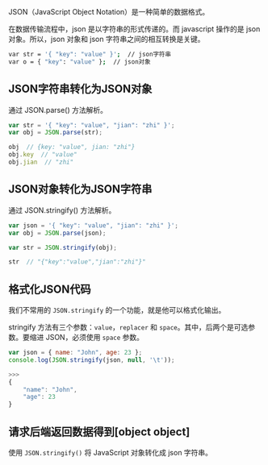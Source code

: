 JSON（JavaScript Object Notation）是一种简单的数据格式。

在数据传输流程中，json 是以字符串的形式传递的。而 javascript 操作的是 json 对象。所以，json 对象和 json 字符串之间的相互转换是关键。

```bash
var str = '{ "key": "value" }';  // json字符串
var o = { "key": "value" };  // json对象 
```

## JSON字符串转化为JSON对象

通过 JSON.parse() 方法解析。

```js
var str = '{ "key": "value", "jian": "zhi" }';
var obj = JSON.parse(str);

obj  // {key: "value", jian: "zhi"}
obj.key  // "value"
obj.jian  // "zhi"
```

## JSON对象转化为JSON字符串

通过 JSON.stringify() 方法解析。

```js
var json = '{ "key": "value", "jian": "zhi" }';
var obj = JSON.parse(json);

var str = JSON.stringify(obj);

str  // "{"key":"value","jian":"zhi"}"
```

## 格式化JSON代码

我们不常用的 `JSON.stringify` 的一个功能，就是他可以格式化输出。

stringify 方法有三个参数：`value`，`replacer` 和 `space`。其中，后两个是可选参数。要缩进 JSON，必须使用 `space` 参数。

```js
var json = { name: "John", age: 23 };
console.log(JSON.stringify(json, null, '\t'));

>>>
{
	"name": "John",
	"age": 23
}
```

## 请求后端返回数据得到[object object]

使用 `JSON.stringify()` 将 JavaScript 对象转化成 json 字符串。